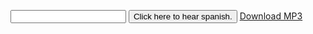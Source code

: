 <script src="https://ajax.googleapis.com/ajax/libs/jquery/3.3.1/jquery.min.js"></script>

<input type="text" id="spanishPhrase"> <button onclick="speakSpanish()">Click here to hear spanish.</button>
<a href="https://audio1.spanishdict.com/audio?detect_lang=true&text=oso&format=mp3" id="downloadLink" download="audio">Download MP3</a>
 
<script>
 
function speakSpanish() { 
   var val = $('#spanishPhrase').val();
   if (val) 
        location="https://audio1.spanishdict.com/audio?detect_lang=true&text="+val.replace(/\s+/g, '-').toLowerCase()+"&format=mp3";
}

$('#spanishPhrase').on('keypress', function (e) {
         if(e.which === 13){

            //Disable textbox to prevent multiple submit
            $(this).attr("disabled", "disabled");

            //Do Stuff, submit, etc..
            speakSpanish();

            //Enable the textbox again if needed.
            $(this).removeAttr("disabled");
         }
   });
   
$('#spanishPhrase').on('input',function(e){
    $("#downloadLink").attr("href", "https://audio1.spanishdict.com/audio?detect_lang=true&text="+$('#spanishPhrase').val().replace(/\s+/g, '-').toLowerCase()+"&format=mp3");
    $("#downloadLink").attr("download", "$('#spanishPhrase').val()");
});
</script>

